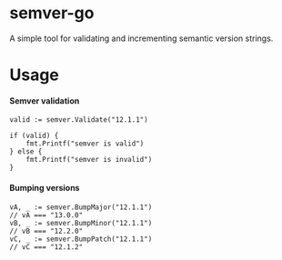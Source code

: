 # semver-go

A simple tool for validating and incrementing semantic version strings.

# Usage
#### Semver validation
```
valid := semver.Validate("12.1.1")

if (valid) {
    fmt.Printf("semver is valid")
} else {
    fmt.Printf("semver is invalid")
}
```
#### Bumping versions
```
vA, _ := semver.BumpMajor("12.1.1")
// vA === "13.0.0"
vB, _ := semver.BumpMinor("12.1.1")
// vB === "12.2.0"
vC, _ := semver.BumpPatch("12.1.1")
// vC === "12.1.2"
```

